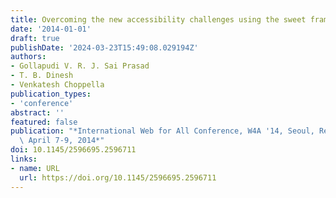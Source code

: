 ```yaml
---
title: Overcoming the new accessibility challenges using the sweet framework
date: '2014-01-01'
draft: true
publishDate: '2024-03-23T15:49:08.029194Z'
authors:
- Gollapudi V. R. J. Sai Prasad
- T. B. Dinesh
- Venkatesh Choppella
publication_types:
- 'conference'
abstract: ''
featured: false
publication: "*International Web for All Conference, W4A '14, Seoul, Republic of Korea,\
  \ April 7-9, 2014*"
doi: 10.1145/2596695.2596711
links:
- name: URL
  url: https://doi.org/10.1145/2596695.2596711
---
```


